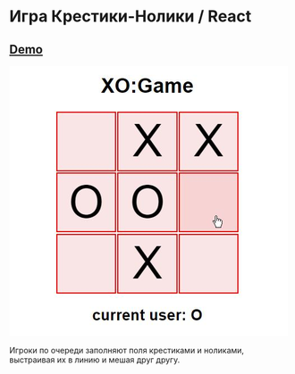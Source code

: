 # Игра Крестики-Нолики / **React**

## [Demo](https://devmikealex.github.io/GameXO/dist/)

![game](/docs/game.jpg)

Игроки по очереди заполняют поля крестиками и ноликами, выстраивая их в линию и мешая друг другу.
